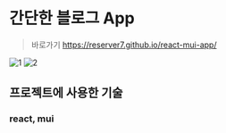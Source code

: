 # 간단한 블로그 App
>바로가기 https://reserver7.github.io/react-mui-app/

![1](https://github.com/reserver7/react-mui-app/assets/78328320/04d7c1e9-4e18-451c-9584-5df1760fef9f)
![2](https://github.com/reserver7/react-mui-app/assets/78328320/6709cabc-fbe0-4f12-b477-b3fb405b6a1d)

## 프로젝트에 사용한 기술
### react, mui
